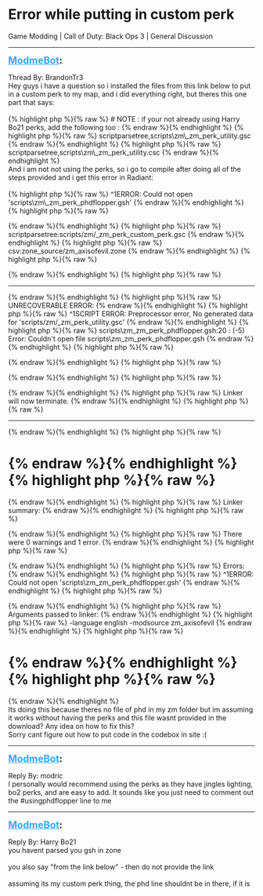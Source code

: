 # Error while putting in custom perk
Game Modding | Call of Duty: Black Ops 3 | General Discussion

---
<strong style="font-size: 1.4em;"><span style="text-decoration: underline;text-decoration-color: #34a7f9;"><span style="color:#34a7f9;">ModmeBot</span></span>:</strong>

<p>Thread By: BrandonTr3<br />Hey guys i have a question so i installed the files from this link below to put in a custom perk to my map, and i did everything right, but theres this one part that says: <br /> <br />{% highlight php %}{% raw %}
# NOTE : if your not already using Harry Bo21 perks, add the following too :
{% endraw %}{% endhighlight %}
{% highlight php %}{% raw %}
scriptparsetree,scripts\zm\_zm_perk_utility.gsc
{% endraw %}{% endhighlight %}
{% highlight php %}{% raw %}
scriptparsetree,scripts\zm\_zm_perk_utility.csc
{% endraw %}{% endhighlight %}
 <br />And i am not not using the perks, so i go to compile after doing all of the steps provided and i get this error in Radiant:<br /> <br />{% highlight php %}{% raw %}
^1ERROR: Could not open &#39;scripts\zm\_zm_perk_phdflopper.gsh&#39;
{% endraw %}{% endhighlight %}
{% highlight php %}{% raw %}

{% endraw %}{% endhighlight %}
{% highlight php %}{% raw %}
scriptparsetree:scripts/zm/_zm_perk_custom_perk.gsc
{% endraw %}{% endhighlight %}
{% highlight php %}{% raw %}
csv:zone_source/zm_axisofevil.zone
{% endraw %}{% endhighlight %}
{% highlight php %}{% raw %}

{% endraw %}{% endhighlight %}
{% highlight php %}{% raw %}
********************************************************************************
{% endraw %}{% endhighlight %}
{% highlight php %}{% raw %}
UNRECOVERABLE ERROR:
{% endraw %}{% endhighlight %}
{% highlight php %}{% raw %}
^1SCRIPT ERROR: Preprocessor error, No generated data for &#39;scripts/zm/_zm_perk_utility.gsc&#39;
{% endraw %}{% endhighlight %}
{% highlight php %}{% raw %}
scripts\zm\_zm_perk_phdflopper.gsh:20 : (-5) Error: Couldn&#39;t open file scripts\zm\_zm_perk_phdflopper.gsh
{% endraw %}{% endhighlight %}
{% highlight php %}{% raw %}

{% endraw %}{% endhighlight %}
{% highlight php %}{% raw %}

{% endraw %}{% endhighlight %}
{% highlight php %}{% raw %}

{% endraw %}{% endhighlight %}
{% highlight php %}{% raw %}
Linker will now terminate.
{% endraw %}{% endhighlight %}
{% highlight php %}{% raw %}
********************************************************************************
{% endraw %}{% endhighlight %}
{% highlight php %}{% raw %}

{% endraw %}{% endhighlight %}
{% highlight php %}{% raw %}
==================================================
{% endraw %}{% endhighlight %}
{% highlight php %}{% raw %}
Linker summary:
{% endraw %}{% endhighlight %}
{% highlight php %}{% raw %}

{% endraw %}{% endhighlight %}
{% highlight php %}{% raw %}
There were 0 warnings and 1 error.
{% endraw %}{% endhighlight %}
{% highlight php %}{% raw %}

{% endraw %}{% endhighlight %}
{% highlight php %}{% raw %}
Errors:
{% endraw %}{% endhighlight %}
{% highlight php %}{% raw %}
^1ERROR: Could not open &#39;scripts\zm\_zm_perk_phdflopper.gsh&#39;
{% endraw %}{% endhighlight %}
{% highlight php %}{% raw %}

{% endraw %}{% endhighlight %}
{% highlight php %}{% raw %}
Arguments passed to linker:
{% endraw %}{% endhighlight %}
{% highlight php %}{% raw %}
-language english -modsource zm_axisofevil
{% endraw %}{% endhighlight %}
{% highlight php %}{% raw %}

{% endraw %}{% endhighlight %}
{% highlight php %}{% raw %}
==================================================
{% endraw %}{% endhighlight %}
 <br />Its doing this because theres no file of phd in my zm folder but im assuming it works without having the perks and this file wasnt provided in the download? Any idea on how to fix this? <br />Sorry cant figure out how to put code in the codebox in site :(</p>

---
<strong style="font-size: 1.4em;"><span style="text-decoration: underline;text-decoration-color: #34a7f9;"><span style="color:#34a7f9;">ModmeBot</span></span>:</strong>

<p>Reply By: modric<br />I personally would recommend using the perks as they have jingles lighting, bo2 perks, and are easy to add. It sounds like you just need to comment out the #usingphdflopper line to me</p>

---
<strong style="font-size: 1.4em;"><span style="text-decoration: underline;text-decoration-color: #34a7f9;"><span style="color:#34a7f9;">ModmeBot</span></span>:</strong>

<p>Reply By: Harry Bo21<br />you havent parsed you gsh in zone<br /> <br />you also say &quot;from the link below&quot; - then do not provide the link<br /> <br />assuming its my custom perk thing, the phd line shouldnt be in there, if it is</p>
